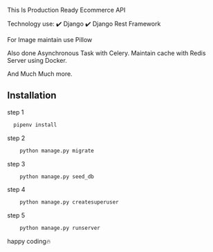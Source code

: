 This Is Production Ready Ecommerce API

Technology use:
✔️ Django
✔️ Django Rest Framework

For Image maintain use Pillow

Also done Asynchronous Task with Celery.
Maintain cache with Redis Server using Docker.

And Much Much more.


## Installation

step 1

```bash
  pipenv install
```

step 2

```bash
    python manage.py migrate
```

step 3

```bash
    python manage.py seed_db
```

step 4
```bash
    python manage.py createsuperuser
```

step 5
```bash
    python manage.py runserver
```

happy coding🔥